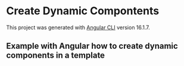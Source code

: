 # Create Dynamic Compontents

This project was generated with [Angular CLI](https://github.com/angular/angular-cli) version 16.1.7.

## Example with Angular how to create dynamic components in a template
